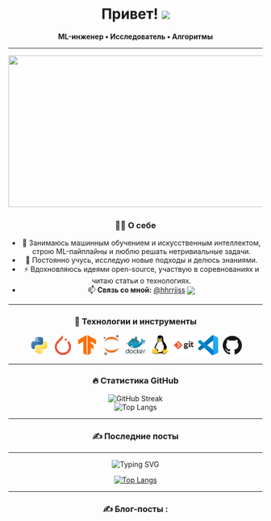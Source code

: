 <div id="header" align="center">


<h1 align="center">
  Привет! <img src="https://media.giphy.com/media/hvRJCLFzcasrR4ia7z/giphy.gif" width="30px"/>
</h1>

<p align="center">
  <b>ML-инженер • Исследователь • Алгоритмы</b>
</p>

---

<div align="center">
  <img src="[https://media1.giphy.com/media/v1.Y2lkPTc5MGI3NjExbDhucXlsOGtpeXM2aDV6dmQ1ZnFudGEzbDBidmh2ZjI3ZW5vaDNnZyZlcD12MV9pbnRlcm5hbF9naWZfYnlfaWQmY3Q9Zw/f3iwJFOVOwuy7K6FFw/giphy.gif](https://media1.giphy.com/media/v1.Y2lkPTc5MGI3NjExbDhucXlsOGtpeXM2aDV6dmQ1ZnFudGEzbDBidmh2ZjI3ZW5vaDNnZyZlcD12MV9pbnRlcm5hbF9naWZfYnlfaWQmY3Q9Zw/f3iwJFOVOwuy7K6FFw/giphy.gif) " width="600" height="300"/>
</div>

### :man_technologist: О себе

- :rocket: Занимаюсь машинным обучением и искусственным интеллектом, строю ML-пайплайны и люблю решать нетривиальные задачи.
- :brain: Постоянно учусь, исследую новые подходы и делюсь знаниями.
- :zap: Вдохновляюсь идеями open-source, участвую в соревнованиях и читаю статьи о технологиях.
- :mailbox: **Связь со мной:** [@hhrrjjss](https://t.me/hhrrjjss) <img src="https://img.shields.io/badge/Telegram-2CA5E0?style=flat&logo=telegram&logoColor=white" width="80" align="center"/>

---

### :toolbox: Технологии и инструменты

<p align="center">
  <img src="https://github.com/devicons/devicon/blob/master/icons/python/python-original.svg" title="Python" alt="Python" width="40" height="40"/>&nbsp;
  <img src="https://github.com/devicons/devicon/blob/master/icons/pytorch/pytorch-original.svg" title="PyTorch" alt="PyTorch" width="40" height="40"/>&nbsp;
  <img src="https://github.com/devicons/devicon/blob/master/icons/tensorflow/tensorflow-original.svg" title="TensorFlow" alt="TensorFlow" width="40" height="40"/>&nbsp;
  <img src="https://github.com/devicons/devicon/blob/master/icons/jupyter/jupyter-original.svg" title="Jupyter" alt="Jupyter" width="40" height="40"/>&nbsp;
  <img src="https://github.com/devicons/devicon/blob/master/icons/docker/docker-original-wordmark.svg" title="Docker" alt="Docker" width="40" height="40"/>&nbsp;
  <img src="https://github.com/devicons/devicon/blob/master/icons/linux/linux-original.svg" title="Linux" alt="Linux" width="40" height="40"/>&nbsp;
  <img src="https://github.com/devicons/devicon/blob/master/icons/git/git-original-wordmark.svg" title="Git" alt="Git" width="40" height="40"/>&nbsp;
  <img src="https://github.com/devicons/devicon/blob/master/icons/vscode/vscode-original.svg" title="VS Code" alt="VS Code" width="40" height="40"/>&nbsp;
  <img src="https://github.com/devicons/devicon/blob/master/icons/github/github-original.svg" title="GitHub" alt="GitHub" width="40" height="40"/>
</p>

---

### :fire: Статистика GitHub

<p align="center">
  <img src="http://github-readme-streak-stats.herokuapp.com?user=your-github-username&theme=dark&background=000000" alt="GitHub Streak"/>
  <br>
  <img src="https://github-readme-stats.vercel.app/api/top-langs/?username=your-github-username&layout=compact&theme=vision-friendly-dark" alt="Top Langs"/>
</p>

---

### :writing_hand: Последние посты

<!-- BLOG-POST-LIST:START -->
<!-- BLOG-POST-LIST:END -->

---

<p align="center">
  <img src="https://readme-typing-svg.herokuapp.com?font=Fira+Code&size=22&pause=1000&color=2CA5E0&center=true&vCenter=true&width=440&lines=Добро+пожаловать+в+мой+GitHub!;ML+%7C+AI+%7C+Автоматизация+%7C+Open+Source" alt="Typing SVG"/>
</p>

[![Top Langs](https://github-readme-stats.vercel.app/api/top-langs/?username=your-github-username&layout=compact&theme=vision-friendly-dark)](https://github.com/anuraghazra/github-readme-stats)

---

### :writing_hand: Блог-посты :

<!-- BLOG-POST-LIST:START -->
<!-- BLOG-POST-LIST:END -->
